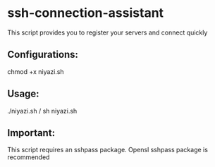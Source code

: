 # ssh-connection-assistant
This script provides you to register your servers and connect quickly

## Configurations:

chmod +x niyazi.sh

## Usage:

./niyazi.sh / sh niyazi.sh

## Important:

This script requires an sshpass package. Opensl sshpass package is recommended
